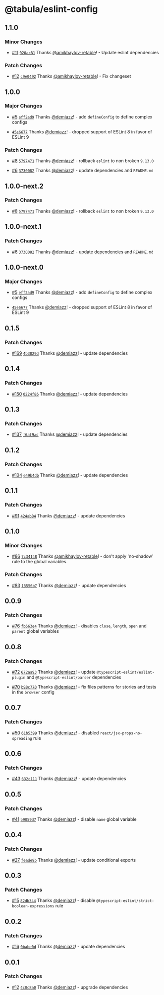 # @tabula/eslint-config

## 1.1.0
### Minor Changes



- [#11](https://github.com/ReTable/eslint-config/pull/11) [`020ac81`](https://github.com/ReTable/eslint-config/commit/020ac81201f8723526473333670e3c618f9ada75) Thanks [@amikhaylov-retable](https://github.com/amikhaylov-retable)! - Update eslint dependencies


### Patch Changes



- [#12](https://github.com/ReTable/eslint-config/pull/12) [`c9e0492`](https://github.com/ReTable/eslint-config/commit/c9e0492c84d1a98c3f1588efea90eecb123c57d6) Thanks [@amikhaylov-retable](https://github.com/amikhaylov-retable)! - Fix changeset

## 1.0.0

### Major Changes

- [#5](https://github.com/ReTable/eslint-config/pull/5) [`eff2ad9`](https://github.com/ReTable/eslint-config/commit/eff2ad91c40104916ac4917813e97231e336d0b8) Thanks [@demiazz](https://github.com/demiazz)! - add `defineConfig` to define complex configs

- [`45e6677`](https://github.com/ReTable/eslint-config/commit/45e6677fc50d61434ed2bc74f0af6717aeb6cc29) Thanks [@demiazz](https://github.com/demiazz)! - dropped support of ESLint 8 in favor of ESLint 9

### Patch Changes

- [#8](https://github.com/ReTable/eslint-config/pull/8) [`5797471`](https://github.com/ReTable/eslint-config/commit/57974713f96e1c9602ad40c5340ae8ceec5945b3) Thanks [@demiazz](https://github.com/demiazz)! - rollback `eslint` to non broken `9.13.0`

- [#6](https://github.com/ReTable/eslint-config/pull/6) [`3730082`](https://github.com/ReTable/eslint-config/commit/3730082305cf33c3f71b5cf2d3d929adf4f24f43) Thanks [@demiazz](https://github.com/demiazz)! - update dependencies and `README.md`

## 1.0.0-next.2

### Patch Changes

- [#8](https://github.com/ReTable/eslint-config/pull/8) [`5797471`](https://github.com/ReTable/eslint-config/commit/57974713f96e1c9602ad40c5340ae8ceec5945b3) Thanks [@demiazz](https://github.com/demiazz)! - rollback `eslint` to non broken `9.13.0`

## 1.0.0-next.1

### Patch Changes

- [#6](https://github.com/ReTable/eslint-config/pull/6) [`3730082`](https://github.com/ReTable/eslint-config/commit/3730082305cf33c3f71b5cf2d3d929adf4f24f43) Thanks [@demiazz](https://github.com/demiazz)! - update dependencies and `README.md`

## 1.0.0-next.0

### Major Changes

- [#5](https://github.com/ReTable/eslint-config/pull/5) [`eff2ad9`](https://github.com/ReTable/eslint-config/commit/eff2ad91c40104916ac4917813e97231e336d0b8) Thanks [@demiazz](https://github.com/demiazz)! - add `defineConfig` to define complex configs

- [`45e6677`](https://github.com/ReTable/eslint-config/commit/45e6677fc50d61434ed2bc74f0af6717aeb6cc29) Thanks [@demiazz](https://github.com/demiazz)! - dropped support of ESLint 8 in favor of ESLint 9

## 0.1.5

### Patch Changes

- [#169](https://github.com/ReTable/ui-kit/pull/169) [`4b3829d`](https://github.com/ReTable/ui-kit/commit/4b3829db6a0a58fadd22175d3a5ed344a4802c17) Thanks [@demiazz](https://github.com/demiazz)! - update dependencies

## 0.1.4

### Patch Changes

- [#150](https://github.com/ReTable/ui-kit/pull/150) [`0224f86`](https://github.com/ReTable/ui-kit/commit/0224f864d22d2cb8dc4255fca3a8ab46d6305f67) Thanks [@demiazz](https://github.com/demiazz)! - update dependencies

## 0.1.3

### Patch Changes

- [#137](https://github.com/ReTable/ui-kit/pull/137) [`f6af9ad`](https://github.com/ReTable/ui-kit/commit/f6af9ad061907eea38349b4b7aa8ede6a1fa1fa0) Thanks [@demiazz](https://github.com/demiazz)! - update dependencies

## 0.1.2

### Patch Changes

- [#104](https://github.com/ReTable/ui-kit/pull/104) [`e49b4db`](https://github.com/ReTable/ui-kit/commit/e49b4db93d3ec201f0aead9a4a72e1e4fcc3f740) Thanks [@demiazz](https://github.com/demiazz)! - update dependencies

## 0.1.1

### Patch Changes

- [#91](https://github.com/ReTable/ui-kit/pull/91) [`424ab84`](https://github.com/ReTable/ui-kit/commit/424ab84dd1b0f8461ce13c2ed33fccd02b648cbd) Thanks [@demiazz](https://github.com/demiazz)! - update dependencies

## 0.1.0

### Minor Changes

- [#86](https://github.com/ReTable/ui-kit/pull/86) [`7c34148`](https://github.com/ReTable/ui-kit/commit/7c341483db147f9b87ac0733c440b6d2859aae8f) Thanks [@amikhaylov-retable](https://github.com/amikhaylov-retable)! - don't apply 'no-shadow' rule to the global variables

### Patch Changes

- [#83](https://github.com/ReTable/ui-kit/pull/83) [`18556b7`](https://github.com/ReTable/ui-kit/commit/18556b75a6283aeab1b5643b6b6743b6576840ae) Thanks [@demiazz](https://github.com/demiazz)! - update dependencies

## 0.0.9

### Patch Changes

- [#76](https://github.com/ReTable/ui-kit/pull/76) [`fb663e4`](https://github.com/ReTable/ui-kit/commit/fb663e4546fdb1a23df04bc02174c1b611ae33f9) Thanks [@demiazz](https://github.com/demiazz)! - disables `close`, `length`, `open` and `parent` global variables

## 0.0.8

### Patch Changes

- [#72](https://github.com/ReTable/ui-kit/pull/72) [`672aa93`](https://github.com/ReTable/ui-kit/commit/672aa938a71b10a16b44156754a0818caa9ca015) Thanks [@demiazz](https://github.com/demiazz)! - update `@typescript-eslint/eslint-plugin` and `@typescript-eslint/parser` dependencies

- [#70](https://github.com/ReTable/ui-kit/pull/70) [`b98c770`](https://github.com/ReTable/ui-kit/commit/b98c770ce08941aa5fd902199ac82fe1705d4dd9) Thanks [@demiazz](https://github.com/demiazz)! - fix files patterns for stories and tests in the `browser` config

## 0.0.7

### Patch Changes

- [#50](https://github.com/ReTable/ui-kit/pull/50) [`61b5399`](https://github.com/ReTable/ui-kit/commit/61b5399bc55fa146cf4fdda1e7273cfb26a1d187) Thanks [@demiazz](https://github.com/demiazz)! - disabled `react/jsx-props-no-spreading` rule

## 0.0.6

### Patch Changes

- [#43](https://github.com/ReTable/ui-kit/pull/43) [`632c111`](https://github.com/ReTable/ui-kit/commit/632c1119d617435e39639610ae8fb566c9cc1485) Thanks [@demiazz](https://github.com/demiazz)! - update dependencies

## 0.0.5

### Patch Changes

- [#41](https://github.com/ReTable/ui-kit/pull/41) [`b9059d7`](https://github.com/ReTable/ui-kit/commit/b9059d7c81830838517b2d6de5f949670ea436c0) Thanks [@demiazz](https://github.com/demiazz)! - disable `name` global variable

## 0.0.4

### Patch Changes

- [#27](https://github.com/ReTable/ui-kit/pull/27) [`feade8b`](https://github.com/ReTable/ui-kit/commit/feade8b2f8e51fc2cf5f7805526808f310d66e07) Thanks [@demiazz](https://github.com/demiazz)! - update conditional exports

## 0.0.3

### Patch Changes

- [#15](https://github.com/ReTable/ui-kit/pull/15) [`82db344`](https://github.com/ReTable/ui-kit/commit/82db34478868cc495baee9c9ab3ae4afef9e8a3a) Thanks [@demiazz](https://github.com/demiazz)! - disable `@typescript-eslint/strict-boolean-expressions` rule

## 0.0.2

### Patch Changes

- [#16](https://github.com/ReTable/ui-kit/pull/16) [`0babe0d`](https://github.com/ReTable/ui-kit/commit/0babe0ddce43e31ef2800bedcc6a6f5a156bc994) Thanks [@demiazz](https://github.com/demiazz)! - update dependencies

## 0.0.1

### Patch Changes

- [#12](https://github.com/ReTable/ui-kit/pull/12) [`4c0c8a0`](https://github.com/ReTable/ui-kit/commit/4c0c8a0709368205a162a7dfa3eeb3c62c473016) Thanks [@demiazz](https://github.com/demiazz)! - upgrade dependencies
